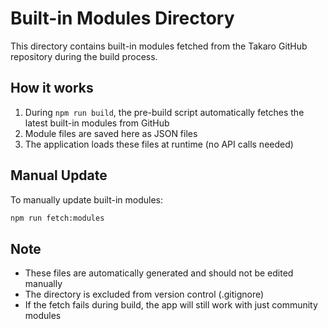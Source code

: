 # Built-in Modules Directory

This directory contains built-in modules fetched from the Takaro GitHub repository during the build process.

## How it works

1. During `npm run build`, the pre-build script automatically fetches the latest built-in modules from GitHub
2. Module files are saved here as JSON files
3. The application loads these files at runtime (no API calls needed)

## Manual Update

To manually update built-in modules:

```bash
npm run fetch:modules
```

## Note

- These files are automatically generated and should not be edited manually
- The directory is excluded from version control (.gitignore)
- If the fetch fails during build, the app will still work with just community modules

